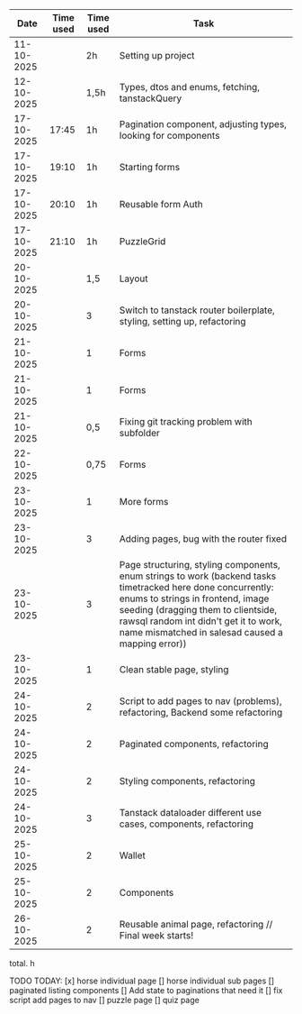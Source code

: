 
| Date       |Time used  | Time used  |Task               |
|------------|------------|------------|----------------------------------|
|11-10-2025 | | 2h | Setting up project
|12-10-2025 | | 1,5h | Types, dtos and enums, fetching, tanstackQuery
|17-10-2025 | 17:45 | 1h | Pagination component, adjusting types, looking for components
|17-10-2025 | 19:10 | 1h | Starting forms
|17-10-2025 | 20:10 | 1h | Reusable form Auth
|17-10-2025 | 21:10 | 1h | PuzzleGrid
|20-10-2025 | | 1,5 | Layout
|20-10-2025 | | 3 | Switch to tanstack router boilerplate, styling, setting up, refactoring
|21-10-2025 | | 1 | Forms
|21-10-2025 | | 1 | Forms
|21-10-2025 | | 0,5 | Fixing git tracking problem with subfolder
|22-10-2025 | | 0,75 | Forms
|23-10-2025 | | 1 | More forms
|23-10-2025 | | 3 | Adding pages, bug with the router fixed
|23-10-2025 | | 3 | Page structuring, styling components, enum strings to work (backend tasks timetracked here done concurrently: enums to strings in frontend, image seeding (dragging them to clientside, rawsql random int didn't get it to work, name mismatched in salesad caused a mapping error))
|23-10-2025 | | 1 | Clean stable page, styling
|24-10-2025 | | 2 | Script to add pages to nav (problems), refactoring, Backend some refactoring
|24-10-2025 | | 2 | Paginated components, refactoring
|24-10-2025 | | 2 | Styling components, refactoring
|24-10-2025 | | 3 | Tanstack dataloader different use cases, components, refactoring
|25-10-2025 | | 2 | Wallet
|25-10-2025 | | 2 | Components
|26-10-2025 | | 2 | Reusable animal page, refactoring // Final week starts!

total. h

TODO TODAY:
[x] horse individual page
[] horse individual sub pages
[] paginated listing components
[] Add state to paginations that need it
[] fix script add pages to nav
[] puzzle page 
[] quiz page
